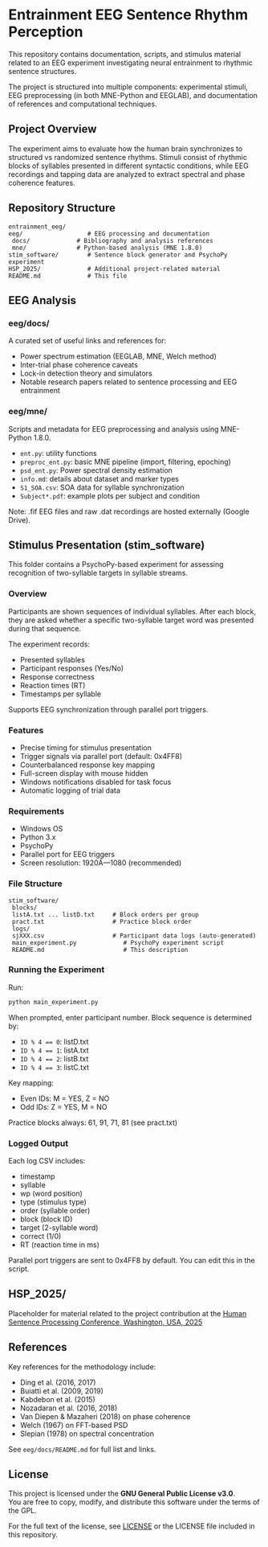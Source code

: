 # Entrainment EEG Sentence Rhythm Perception

This repository contains documentation, scripts, and stimulus material related to an EEG experiment investigating neural entrainment to rhythmic sentence structures.

The project is structured into multiple components: experimental stimuli, EEG preprocessing (in both MNE-Python and EEGLAB), and documentation of references and computational techniques.

## Project Overview

The experiment aims to evaluate how the human brain synchronizes to structured vs randomized sentence rhythms. Stimuli consist of rhythmic blocks of syllables presented in different syntactic conditions, while EEG recordings and tapping data are analyzed to extract spectral and phase coherence features.

## Repository Structure

```
entrainment_eeg/
eeg/                  # EEG processing and documentation
 docs/             # Bibliography and analysis references
 mne/              # Python-based analysis (MNE 1.8.0)
stim_software/        # Sentence block generator and PsychoPy experiment
HSP_2025/             # Additional project-related material
README.md             # This file
```

## EEG Analysis

### eeg/docs/

A curated set of useful links and references for:

- Power spectrum estimation (EEGLAB, MNE, Welch method)
- Inter-trial phase coherence caveats
- Lock-in detection theory and simulators
- Notable research papers related to sentence processing and EEG entrainment

### eeg/mne/

Scripts and metadata for EEG preprocessing and analysis using MNE-Python 1.8.0.

- `ent.py`: utility functions
- `preproc_ent.py`: basic MNE pipeline (import, filtering, epoching)
- `psd_ent.py`: Power spectral density estimation
- `info.md`: details about dataset and marker types
- `S1_SOA.csv`: SOA data for syllable synchronization
- `Subject*.pdf`: example plots per subject and condition

Note: .fif EEG files and raw .dat recordings are hosted externally (Google Drive).

## Stimulus Presentation (stim_software)

This folder contains a PsychoPy-based experiment for assessing recognition of two-syllable targets in syllable streams.

### Overview

Participants are shown sequences of individual syllables. After each block, they are asked whether a specific two-syllable target word was presented during that sequence.

The experiment records:

- Presented syllables
- Participant responses (Yes/No)
- Response correctness
- Reaction times (RT)
- Timestamps per syllable

Supports EEG synchronization through parallel port triggers.

### Features

- Precise timing for stimulus presentation
- Trigger signals via parallel port (default: 0x4FF8)
- Counterbalanced response key mapping
- Full-screen display with mouse hidden
- Windows notifications disabled for task focus
- Automatic logging of trial data

### Requirements

- Windows OS
- Python 3.x
- PsychoPy
- Parallel port for EEG triggers
- Screen resolution: 1920Ã—1080 (recommended)

### File Structure

```
stim_software/
 blocks/
 listA.txt ... listD.txt     # Block orders per group
 pract.txt                   # Practice block order
 logs/
 sjXXX.csv                   # Participant data logs (auto-generated)
 main_experiment.py             # PsychoPy experiment script
 README.md                      # This description
```

### Running the Experiment

Run:

```bash
python main_experiment.py
```

When prompted, enter participant number. Block sequence is determined by:

- `ID % 4 == 0`: listD.txt
- `ID % 4 == 1`: listA.txt
- `ID % 4 == 2`: listB.txt
- `ID % 4 == 3`: listC.txt

Key mapping:

- Even IDs: M = YES, Z = NO
- Odd IDs: Z = YES, M = NO

Practice blocks always: 61, 91, 71, 81 (see pract.txt)

### Logged Output

Each log CSV includes:

- timestamp
- syllable
- wp (word position)
- type (stimulus type)
- order (syllable order)
- block (block ID)
- target (2-syllable word)
- correct (1/0)
- RT (reaction time in ms)

Parallel port triggers are sent to 0x4FF8 by default. You can edit this in the script.

## HSP_2025/

Placeholder for material related to the project contribution at the [Human Sentence Processing Conference, Washington, USA, 2025](https://hsp2025.github.io/)

## References

Key references for the methodology include:

- Ding et al. (2016, 2017)
- Buiatti et al. (2009, 2019)
- Kabdebon et al. (2015)
- Nozadaran et al. (2016, 2018)
- Van Diepen & Mazaheri (2018) on phase coherence
- Welch (1967) on FFT-based PSD
- Slepian (1978) on spectral concentration

See `eeg/docs/README.md` for full list and links.

## License

This project is licensed under the **GNU General Public License v3.0**.  
You are free to copy, modify, and distribute this software under the terms of the GPL.

For the full text of the license, see [LICENSE](https://www.gnu.org/licenses/gpl-3.0.en.html) or the LICENSE file included in this repository.
